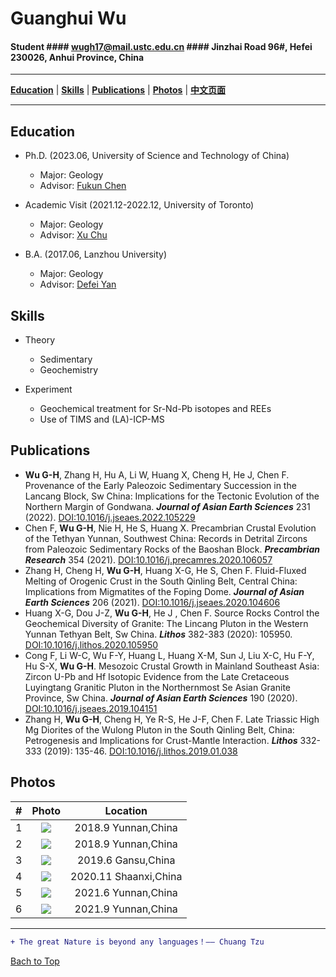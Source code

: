 # __Guanghui Wu__

#### Student  #### wugh17@mail.ustc.edu.cn  #### Jinzhai Road 96#, Hefei 230026, Anhui Province, China

****
[__Education__](#education) | [__Skills__](#skills) | [__Publications__](#publications) | [__Photos__](#photos) | [__中文页面__](README_CN.md)

***

__Education__
------

* Ph.D. (2023.06, University of Science and Technology of China)
  * Major: Geology
  * Advisor: [Fukun Chen][CFK]
   
* Academic Visit (2021.12-2022.12, University of Toronto)
  * Major: Geology
  * Advisor: [Xu Chu][CX]
     
* B.A. (2017.06, Lanzhou University)
  * Major: Geology
  * Advisor: [Defei Yan][YDF]

__Skills__
------

* Theory
  * Sedimentary
  * Geochemistry
     
* Experiment
  * Geochemical treatment for Sr-Nd-Pb isotopes and REEs
  * Use of TIMS and (LA)-ICP-MS

__Publications__
------

* __Wu G-H__, Zhang H, Hu A, Li W, Huang X, Cheng H, He J, Chen F. Provenance of the Early Paleozoic Sedimentary Succession in the Lancang Block, Sw China: Implications for the Tectonic Evolution of the Northern Margin of Gondwana. ___Journal of Asian Earth Sciences___ 231 (2022). [DOI:10.1016/j.jseaes.2022.105229][P6]
* Chen F, __Wu G-H__, Nie  H, He S, Huang X. Precambrian Crustal Evolution of the Tethyan Yunnan, Southwest China: Records in Detrital Zircons from Paleozoic Sedimentary Rocks of the Baoshan Block. ___Precambrian Research___ 354 (2021). [DOI:10.1016/j.precamres.2020.106057][P5]
* Zhang H, Cheng H, __Wu G-H__, Huang X-G, He S, Chen F. Fluid-Fluxed Melting of Orogenic Crust in the South Qinling Belt, Central China: Implications from Migmatites of the Foping Dome. ___Journal of Asian Earth Sciences___ 206 (2021). [DOI:10.1016/j.jseaes.2020.104606][P4]
* Huang X-G, Dou J-Z, __Wu G-H__, He J , Chen F. Source Rocks Control the Geochemical Diversity of Granite: The Lincang Pluton in the Western Yunnan Tethyan Belt, Sw China. ___Lithos___ 382-383 (2020): 105950. [DOI:10.1016/j.lithos.2020.105950][P3]
* Cong F, Li W-C, Wu F-Y, Huang L, Huang X-M, Sun J, Liu X-C, Hu F-Y, Hu S-X, __Wu G-H__. Mesozoic Crustal Growth in Mainland Southeast Asia: Zircon U-Pb and Hf Isotopic Evidence from the Late Cretaceous Luyingtang Granitic Pluton in the Northernmost Se Asian Granite Province, Sw China. ___Journal of Asian Earth Sciences___ 190 (2020). [DOI:10.1016/j.jseaes.2019.104151][P2]
* Zhang H, __Wu G-H__, Cheng H, Ye R-S, He J-F, Chen F. Late Triassic High Mg Diorites of the Wulong Pluton in the South Qinling Belt, China: Petrogenesis and Implications for Crust-Mantle Interaction. ___Lithos___ 332-333 (2019): 135-46. [DOI:10.1016/j.lithos.2019.01.038][P1] 

__Photos__
------

|#|Photo|Location|
|---|:----:|:-----:|
|1|![][img01]| 2018.9 Yunnan,China|
|2|![][img02]| 2018.9  Yunnan,China|
|3|![][img03]| 2019.6  Gansu,China|
|4|![][img04]| 2020.11  Shaanxi,China|
|5|![][img05]| 2021.6  Yunnan,China|
|6|![][img06]| 2021.9  Yunnan,China|

--------------------------------
```diff
+ The great Nature is beyond any languages！—— Chuang Tzu
```
 [Bach to Top](#student)
 
[CFK]:http://ess.ustc.edu.cn/faculties/detail-3.html
[CX]:https://www.xchu.rocks/home
[YDF]:http://earth.lzu.edu.cn/col_js1/201807/F8A3997176E795BC0D3D0BBB83C115EB.htm
[P1]:https://dx.doi.org/10.1016/j.lithos.2019.01.038
[P2]:https://dx.doi.org/10.1016/j.jseaes.2019.104151
[P3]:https://doi.org/10.1016/j.lithos.2020.105950
[P4]:https://dx.doi.org/10.1016/j.jseaes.2020.104606
[P5]:https://dx.doi.org/10.1016/j.precamres.2020.106057
[P6]:https://dx.doi.org/10.1016/j.jseaes.2022.105229
[img01]:myphoto/IMG_6552.JPG
[img02]:myphoto/IMG_6566.JPG
[img03]:myphoto/20220605193530.jpg
[img04]:myphoto/20220605193552.jpg
[img05]:myphoto/20220605193604.jpg
[img06]:myphoto/20220605193614.jpg

